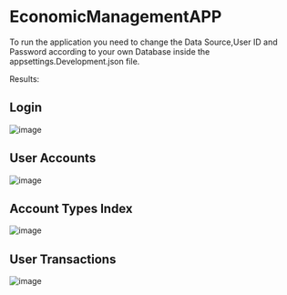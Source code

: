 # EconomicManagementAPP

To run the application you need to change the Data Source,User ID and Password according to your own Database inside the appsettings.Development.json file.

Results:

## Login

![image](https://user-images.githubusercontent.com/49110761/161609556-e1b32cf1-811a-4cec-b7b9-08100ec1042e.png)

## User Accounts 

![image](https://user-images.githubusercontent.com/49110761/161610860-f9631f06-2b65-4b29-bd1f-a624077a6449.png)

## Account Types Index

![image](https://user-images.githubusercontent.com/49110761/161611036-d8f5c1c2-ae43-47fa-9a01-344a699b535b.png)

## User Transactions
![image](https://user-images.githubusercontent.com/49110761/161611305-1c9702e0-f772-4c26-8716-34af7c9152dc.png)


